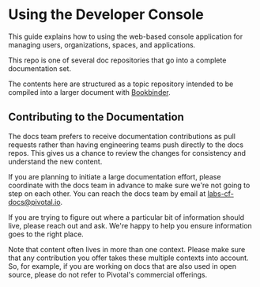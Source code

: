 # Using the Developer Console

This guide explains how to using the web-based console application for managing users, organizations, spaces, and applications.

This repo is one of several doc repositories that go into a complete documentation set.

The contents here are structured as a topic repository intended to be
compiled into a larger document with
[Bookbinder](https://github.com/cloudfoundry-incubator/bookbinder).

## Contributing to the Documentation

The docs team prefers to receive documentation contributions as pull requests
rather than having engineering teams push directly to the docs repos. This
gives us a chance to review the changes for consistency and understand the new
content.

If you are planning to initiate a large documentation effort, please coordinate
with the docs team in advance to make sure we're not going to step on each
other. You can reach the docs team by email at
[labs-cf-docs@pivotal.io](mailto:labs-cf-docs@pivotal.io).

If you are trying to figure out where a particular bit of information should
live, please reach out and ask. We're happy to help you ensure information
goes to the right place.

Note that content often lives in more than one context. Please make sure that
any contribution you offer takes these multiple contexts into account. So, for
example, if you are working on docs that are also used in open source,
please do not refer to Pivotal's commercial offerings.